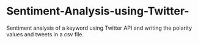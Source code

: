 # Sentiment-Analysis-using-Twitter-

Sentiment analysis of a keyword using Twitter API and writing the polarity values and tweets in a csv file.
